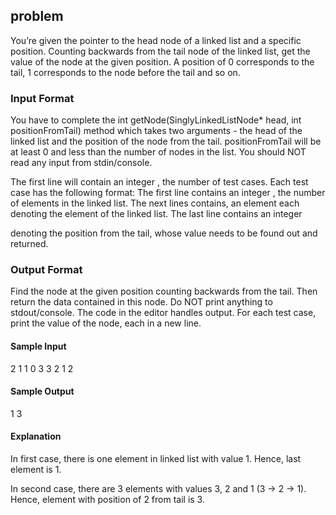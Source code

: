 ## problem
You’re given the pointer to the head node of a linked list and a specific position. Counting backwards from the tail node of the linked list, get the value of the node at the given position. A position of 0 corresponds to the tail, 1 corresponds to the node before the tail and so on.

### Input Format

You have to complete the int getNode(SinglyLinkedListNode* head, int positionFromTail) method which takes two arguments - the head of the linked list and the position of the node from the tail. positionFromTail will be at least 0 and less than the number of nodes in the list. You should NOT read any input from stdin/console.

The first line will contain an integer
, the number of test cases.
Each test case has the following format:
The first line contains an integer , the number of elements in the linked list.
The next lines contains, an element each denoting the element of the linked list.
The last line contains an integer

denoting the position from the tail, whose value needs to be found out and returned.

### Output Format

Find the node at the given position counting backwards from the tail. Then return the data contained in this node. Do NOT print anything to stdout/console.
The code in the editor handles output.
For each test case, print the value of the node, each in a new line.

#### Sample Input

2
1
1
0
3
3
2
1
2

#### Sample Output

1
3
 #### Explanation

In first case, there is one element in linked list with value 1. Hence, last element is 1.

In second case, there are 3 elements with values 3, 2 and 1 (3 -> 2 -> 1). Hence, element with position of 2 from tail is 3.
